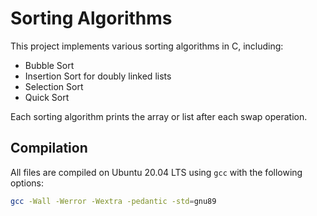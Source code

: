 # Sorting Algorithms

This project implements various sorting algorithms in C, including:

- Bubble Sort
- Insertion Sort for doubly linked lists
- Selection Sort
- Quick Sort

Each sorting algorithm prints the array or list after each swap operation.

## Compilation

All files are compiled on Ubuntu 20.04 LTS using `gcc` with the following options:

```bash
gcc -Wall -Werror -Wextra -pedantic -std=gnu89
